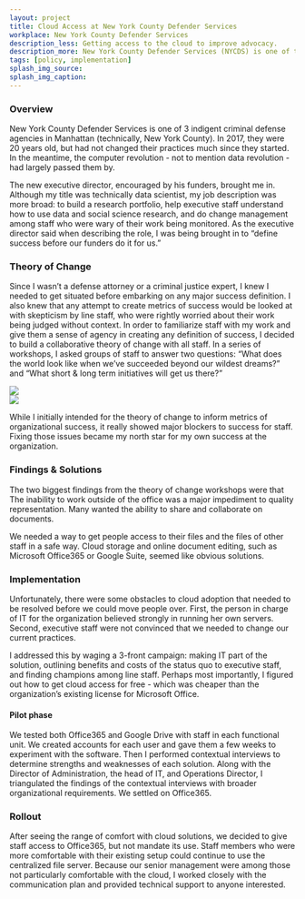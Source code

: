 ```yaml
---
layout: project
title: Cloud Access at New York County Defender Services
workplace: New York County Defender Services
description_less: Getting access to the cloud to improve advocacy.
description_more: New York County Defender Services (NYCDS) is one of three public defenders in Manhattan. To give the best advocacy possible, NYCDS attorneys work closely with social workers, investigators, immigration specialists, and others. However, NYCDS’ tech infrastructure was making collaboration cumbersome and prone to error.
tags: [policy, implementation]
splash_img_source: 
splash_img_caption: 
---
```


### Overview
New York County Defender Services is one of 3 indigent criminal defense agencies in Manhattan (technically, New York County). In 2017, they were 20 years old, but had not changed their practices much since they started. In the meantime, the computer revolution - not to mention data revolution - had largely passed them by. 

The new executive director, encouraged by his funders, brought me in. Although my title was technically data scientist, my job description was more broad: to build a research portfolio, help executive staff understand how to use data and social science research, and do change management among staff who were wary of their work being monitored. As the executive director said when describing the role, I was being brought in to “define success before our funders do it for us.”

### Theory of Change
Since I wasn’t a defense attorney or a criminal justice expert, I knew I needed to get situated before embarking on any major success definition. I also knew that any attempt to create metrics of success would be looked at with skepticism by line staff, who were rightly worried about their work being judged without context. In order to familiarize staff with my work and give them a sense of agency in creating any definition of success, I decided to build a collaborative theory of change with all staff. In a series of workshops, I asked groups of staff to answer two questions: “What does the world look like when we’ve succeeded beyond our wildest dreams?” and “What short & long term initiatives will get us there?”

<div class="uk-13" uk-lightbox>
	<div class="uk-child-width-1-2@m uk-grid" uk-lightbox="animation:slide">
		<div>
			<a class="uk-inline" href="{{ '/assets/img/NYCDS/IMG_1057.jpg' | relative_url }}">
				<img src="{{ '/assets/img/NYCDS/IMG_1057.jpg' | relative_url }}">
			</a>
		</div>
		<div>
			<a class="uk-inline" href="{{ '/assets/img/NYCDS/IMG_1058.jpg' | relative_url }}">
				<img src="{{ '/assets/img/NYCDS/IMG_1058.jpg' | relative_url }}">
			</a>
		</div>
	</div>
</div>

While I initially intended for the theory of change to inform metrics of organizational success, it really showed major blockers to success for staff. Fixing those issues became my north star for my own success at the organization.

### Findings & Solutions
The two biggest findings from the theory of change workshops were that
The inability to work outside of the office was a major impediment to quality representation.
Many wanted the ability to share and collaborate on documents.

We needed a way to get people access to their files and the files of other staff in a safe way. Cloud storage and online document editing, such as Microsoft Office365 or Google Suite, seemed like obvious solutions.

### Implementation

Unfortunately, there were some obstacles to cloud adoption that needed to be resolved before we could move people over. First, the person in charge of IT for the organization believed strongly in running her own servers. Second, executive staff were not convinced that we needed to change our current practices.

I addressed this by waging a 3-front campaign: making IT part of the solution, outlining benefits and costs of the status quo to executive staff, and finding champions among line staff. Perhaps most importantly, I figured out how to get cloud access for free - which was cheaper than the organization’s existing license for Microsoft Office.

#### Pilot phase
We tested both Office365 and Google Drive with staff in each functional unit. We created accounts for each user and gave them a few weeks to experiment with the software. Then I performed contextual interviews to determine strengths and weaknesses of each solution. Along with the Director of Administration, the head of IT, and Operations Director, I triangulated the findings of the contextual interviews with broader organizational requirements. We settled on Office365.

### Rollout
After seeing the range of comfort with cloud solutions, we decided to give staff access to Office365, but not mandate its use. Staff members who were more comfortable with their existing setup could continue to use the centralized file server. Because our senior management were among those not particularly comfortable with the cloud, I worked closely with the communication plan and provided technical support to anyone interested.
